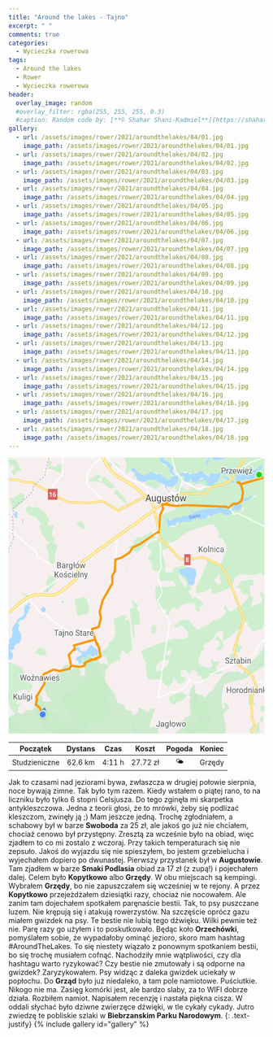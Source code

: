 ```yaml
---
title: "Around the lakes - Tajno"
excerpt: " "
comments: true
categories:
  - Wycieczka rowerowa
tags:
  - Around the lakes
  - Rower  
  - Wycieczka rowerowa
header:
  overlay_image: random
  #overlay_filter: rgba(255, 255, 255, 0.3)
  #caption: Random code by: [**© Shahar Shani-Kadmiel**](https://shaharkadmiel.github.io)"
gallery:
  - url: /assets/images/rower/2021/aroundthelakes/04/01.jpg
    image_path: /assets/images/rower/2021/aroundthelakes/04/01.jpg
  - url: /assets/images/rower/2021/aroundthelakes/04/02.jpg
    image_path: /assets/images/rower/2021/aroundthelakes/04/02.jpg
  - url: /assets/images/rower/2021/aroundthelakes/04/03.jpg
    image_path: /assets/images/rower/2021/aroundthelakes/04/03.jpg
  - url: /assets/images/rower/2021/aroundthelakes/04/04.jpg
    image_path: /assets/images/rower/2021/aroundthelakes/04/04.jpg
  - url: /assets/images/rower/2021/aroundthelakes/04/05.jpg
    image_path: /assets/images/rower/2021/aroundthelakes/04/05.jpg
  - url: /assets/images/rower/2021/aroundthelakes/04/06.jpg
    image_path: /assets/images/rower/2021/aroundthelakes/04/06.jpg
  - url: /assets/images/rower/2021/aroundthelakes/04/07.jpg
    image_path: /assets/images/rower/2021/aroundthelakes/04/07.jpg
  - url: /assets/images/rower/2021/aroundthelakes/04/08.jpg
    image_path: /assets/images/rower/2021/aroundthelakes/04/08.jpg
  - url: /assets/images/rower/2021/aroundthelakes/04/09.jpg
    image_path: /assets/images/rower/2021/aroundthelakes/04/09.jpg
  - url: /assets/images/rower/2021/aroundthelakes/04/10.jpg
    image_path: /assets/images/rower/2021/aroundthelakes/04/10.jpg
  - url: /assets/images/rower/2021/aroundthelakes/04/11.jpg
    image_path: /assets/images/rower/2021/aroundthelakes/04/11.jpg
  - url: /assets/images/rower/2021/aroundthelakes/04/12.jpg
    image_path: /assets/images/rower/2021/aroundthelakes/04/12.jpg
  - url: /assets/images/rower/2021/aroundthelakes/04/13.jpg
    image_path: /assets/images/rower/2021/aroundthelakes/04/13.jpg
  - url: /assets/images/rower/2021/aroundthelakes/04/14.jpg
    image_path: /assets/images/rower/2021/aroundthelakes/04/14.jpg
  - url: /assets/images/rower/2021/aroundthelakes/04/15.jpg
    image_path: /assets/images/rower/2021/aroundthelakes/04/15.jpg
  - url: /assets/images/rower/2021/aroundthelakes/04/16.jpg
    image_path: /assets/images/rower/2021/aroundthelakes/04/16.jpg
  - url: /assets/images/rower/2021/aroundthelakes/04/17.jpg
    image_path: /assets/images/rower/2021/aroundthelakes/04/17.jpg
  - url: /assets/images/rower/2021/aroundthelakes/04/18.jpg
    image_path: /assets/images/rower/2021/aroundthelakes/04/18.jpg  
---
```

![mapka](/assets/images/rower/2021/aroundthelakes/04/mapka.png)

|Początek|Dystans|Czas|Koszt|Pogoda|Koniec|
|:---:|:---:|:---:|:---:|:---:|:---:|
|Studzieniczne|62.6 km|4:11 h|27.72 zł|🌤️|Grzędy|

Jak to czasami nad jeziorami bywa, zwłaszcza w drugiej połowie sierpnia, noce bywają zimne. Tak było tym razem. Kiedy wstałem o piątej rano, to na liczniku było tylko 6 stopni Celsjusza. Do tego zginęła mi skarpetka antykleszczowa. Jedna z teorii głosi, że to mrówki, żeby się podlizać kleszczom, zwinęły ją ;) Mam jeszcze jedną. Trochę zgłodniałem, a schabowy był w barze **Swoboda** za 25 zł, ale jakoś go już nie chciałem, chociaż cenowo był przystępny. Zresztą za wcześnie było na obiad, więc zjadłem to co mi zostalo z wczoraj. Przy takich temperaturach się nie zepsuło. Jakoś do wyjazdu się nie spieszyłem, bo jestem grzebielucha i wyjechałem dopiero po dwunastej. Pierwszy przystanek był w **Augustowie**. Tam zjadłem w barze **Smaki Podlasia** obiad za 17 zł (z zupą!) i pojechałem dalej. Celem było **Kopytkowo** albo **Grzędy**. W obu miejscach są kempingi. Wybrałem **Grzędy**, bo nie zapuszczałem się wcześniej w te rejony. A przez **Kopytkowo** przejeżdżałem dziesiątki razy, chociaż nie nocowałem. Ale zanim tam dojechałem spotkałem paręnaście bestii. Tak, to psy puszczane luzem. Nie krępują się i atakują rowerzystów. Na szczęście oprócz gazu miałem gwizdek na psy. Te bestie nie lubią tego dźwięku. Wilki pewnie też nie. Parę razy go użyłem i to poskutkowało. Będąc koło **Orzechówki**, pomyślałem sobie, że wypadałoby ominąć jezioro, skoro mam hashtag #AroundTheLakes. To się niestety wiązało z ponownym spotkaniem bestii, bo się trochę musiałem cofnąć. Nachodziły mnie wątpliwości, czy dla hashtagu warto ryzykować? Czy bestie nie zmutowały i są odporne na gwizdek? Zaryzykowałem. Psy widząc z daleka gwizdek uciekały w popłochu. Do **Grząd** było już niedaleko, a tam pole namiotowe. Puściutkie. Nikogo nie ma. Zasięg komórki jest, ale bardzo slaby, za to WIFI dobrze działa. Rozbiłem namiot. Napisałem recenzję i nastała piękna cisza. W oddali słychać było dziwne zwierzęce dźwięki, w tle cykały cykady. Jutro zwiedzę te pobliskie szlaki w **Biebrzanskim Parku Narodowym**.
{: .text-justify}
{% include gallery id="gallery" %}

